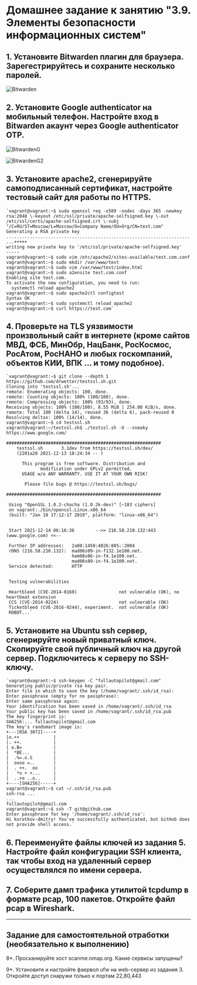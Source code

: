 # Домашнее задание к занятию "3.9. Элементы безопасности информационных систем"

## 1. Установите Bitwarden плагин для браузера. Зарегестрируйтесь и сохраните несколько паролей.
![Bitwarden](https://user-images.githubusercontent.com/92984527/145699393-6c00647a-82ce-4ffe-aa70-0299569e2757.png)
## 2. Установите Google authenticator на мобильный телефон. Настройте вход в Bitwarden акаунт через Google authenticator OTP.
![BitwardenG](https://user-images.githubusercontent.com/92984527/145699775-838c2b78-4839-4025-8f1b-7f3581f61cf6.png)

![BitwardenG2](https://user-images.githubusercontent.com/92984527/145699766-49db815c-6b22-4177-ab4b-d7e72a9e1ded.png)
## 3. Установите apache2, сгенерируйте самоподписанный сертификат, настройте тестовый сайт для работы по HTTPS.
    `vagrant@vagrant:~$ sudo openssl req -x509 -nodes -days 365 -newkey rsa:2048 \-keyout /etc/ssl/private/apache-selfsigned.key \-out /etc/ssl/certs/apache-selfsigned.crt \-subj "/C=RU/ST=Moscow/L=Moscow/O=Company Name/OU=Org/CN=test.com"
    Generating a RSA private key
    ..........................................................................................+++++
    ...+++++
    writing new private key to '/etc/ssl/private/apache-selfsigned.key'
    -----
    vagrant@vagrant:~$ sudo vim /etc/apache2/sites-available/test.com.conf
    vagrant@vagrant:~$ sudo mkdir /var/www/test
    vagrant@vagrant:~$ sudo vim /var/www/test/index.html
    vagrant@vagrant:~$ sudo a2ensite test.com.conf
    Enabling site test.com.
    To activate the new configuration, you need to run:
      systemctl reload apache2
    vagrant@vagrant:~$ sudo apache2ctl configtest
    Syntax OK
    vagrant@vagrant:~$ sudo systemctl reload apache2
    vagrant@vagrant:~$ curl https://test.com`
## 4. Проверьте на TLS уязвимости произвольный сайт в интернете (кроме сайтов МВД, ФСБ, МинОбр, НацБанк, РосКосмос, РосАтом, РосНАНО и любых госкомпаний, объектов КИИ, ВПК ... и тому подобное).
    `vagrant@vagrant:~$ git clone --depth 1 https://github.com/drwetter/testssl.sh.git
    Cloning into 'testssl.sh'...
    remote: Enumerating objects: 100, done.
    remote: Counting objects: 100% (100/100), done.
    remote: Compressing objects: 100% (93/93), done.
    Receiving objects: 100% (100/100), 8.55 MiB | 254.00 KiB/s, done.
    remote: Total 100 (delta 14), reused 36 (delta 6), pack-reused 0
    Resolving deltas: 100% (14/14), done.
    vagrant@vagrant:~$ cd testssl.sh
    vagrant@vagrant:~/testssl.sh$ ./testssl.sh -U --sneaky https://www.google.com/

    ###########################################################
        testssl.sh       3.1dev from https://testssl.sh/dev/
        (2201a28 2021-12-13 18:24:34 -- )

          This program is free software. Distribution and
                 modification under GPLv2 permitted.
          USAGE w/o ANY WARRANTY. USE IT AT YOUR OWN RISK!

           Please file bugs @ https://testssl.sh/bugs/

    ###########################################################

     Using "OpenSSL 1.0.2-chacha (1.0.2k-dev)" [~183 ciphers]
     on vagrant:./bin/openssl.Linux.x86_64
     (built: "Jan 18 17:12:17 2019", platform: "linux-x86_64")


     Start 2021-12-14 06:16:36        -->> 216.58.210.132:443 (www.google.com) <<--

     Further IP addresses:   2a00:1450:4026:805::2004
     rDNS (216.58.210.132):  mad06s09-in-f132.1e100.net.
                             hem08s06-in-f4.1e100.net.
                             mad06s09-in-f4.1e100.net.
     Service detected:       HTTP


     Testing vulnerabilities

     Heartbleed (CVE-2014-0160)                not vulnerable (OK), no heartbeat extension
     CCS (CVE-2014-0224)                       not vulnerable (OK)
     Ticketbleed (CVE-2016-9244), experiment.  not vulnerable (OK)
     ROBOT...`
## 5. Установите на Ubuntu ssh сервер, сгенерируйте новый приватный ключ. Скопируйте свой публичный ключ на другой сервер. Подключитесь к серверу по SSH-ключу.
    `vagrant@vagrant:~$ ssh-keygen -C "fullautopilot@gmail.com"
    Generating public/private rsa key pair.
    Enter file in which to save the key (/home/vagrant/.ssh/id_rsa):
    Enter passphrase (empty for no passphrase):
    Enter same passphrase again:
    Your identification has been saved in /home/vagrant/.ssh/id_rsa
    Your public key has been saved in /home/vagrant/.ssh/id_rsa.pub
    The key fingerprint is:
    SHA256:... fullautopilot@gmail.com
    The key's randomart image is:
    +---[RSA 3072]----+
    |o.++             |
    |. ++.            |
    | o.B=            |
    |  *BE...         |
    |  .%=.o.S        |
    |  oooo =..       |
    |  . ++.  oo      |
    |   *o + +...     |
    |  ..+o ..o..     |
    +----[SHA256]-----+
    vagrant@vagrant:~$ cat ~/.ssh/id_rsa.pub
    ssh-rsa ...
    ...
    fullautopilot@gmail.com
    vagrant@vagrant:~$ ssh -T git@github.com
    Enter passphrase for key '/home/vagrant/.ssh/id_rsa':
    Hi korotkov-dmitry! You've successfully authenticated, but GitHub does not provide shell access.` 
## 6. Переименуйте файлы ключей из задания 5. Настройте файл конфигурации SSH клиента, так чтобы вход на удаленный сервер осуществлялся по имени сервера.

## 7. Соберите дамп трафика утилитой tcpdump в формате pcap, 100 пакетов. Откройте файл pcap в Wireshark.

 ---
## Задание для самостоятельной отработки (необязательно к выполнению)

8*. Просканируйте хост scanme.nmap.org. Какие сервисы запущены?

9*. Установите и настройте фаервол ufw на web-сервер из задания 3. Откройте доступ снаружи только к портам 22,80,443
